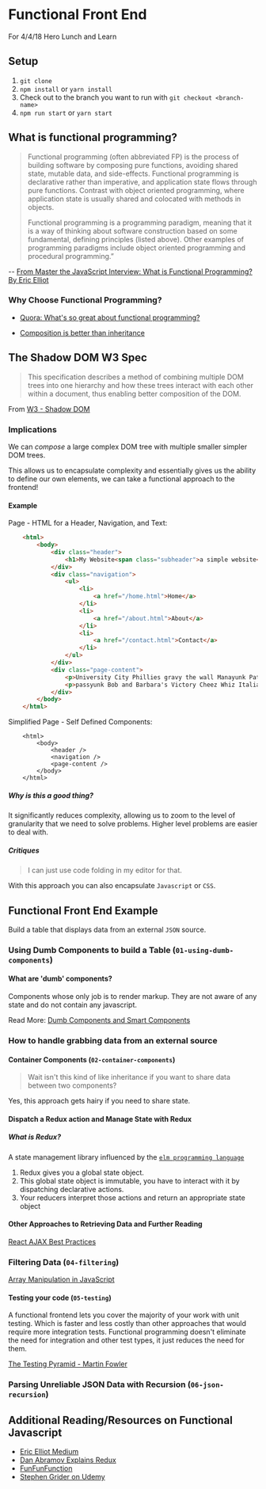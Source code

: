 # Functional Front End
For 4/4/18 Hero Lunch and Learn

## Setup

1. `git clone `
2. `npm install` or `yarn install`
3. Check out to the branch you want to run with `git checkout <branch-name>`
4. `npm run start` or `yarn start`

## What is functional programming?
>Functional programming (often abbreviated FP) is the process of building software by composing pure functions, avoiding shared state, mutable data, and side-effects. Functional programming is declarative rather than imperative, and application state flows through pure functions. Contrast with object oriented programming, where application state is usually shared and colocated with methods in objects.
>
> Functional programming is a programming paradigm, meaning that it is a way of thinking about software construction based on some fundamental, defining principles (listed above). Other examples of programming paradigms include object oriented programming and procedural programming.”

-- [From Master the JavaScript Interview: What is Functional Programming? By Eric Elliot](https://medium.com/javascript-scene/master-the-javascript-interview-what-is-functional-programming-7f218c68b3a0)

### Why Choose Functional Programming?

- [Quora: What's so great about functional programming?](https://www.quora.com/What-is-so-great-about-functional-programming-What-are-the-main-points-of-it-and-why-are-they-useful)

- [Composition is better than inheritance](https://www.youtube.com/watch?v=wfMtDGfHWpA)

## The Shadow DOM W3 Spec

> This specification describes a method of combining multiple DOM trees into one hierarchy and how these trees interact with each other within a document, thus enabling better composition of the DOM.

From [W3 - Shadow DOM](https://www.w3.org/TR/shadow-dom/)


### Implications

We can *compose* a large complex DOM tree with multiple smaller simpler DOM trees.

This allows us to encapsulate complexity and essentially gives us the ability to define our own elements, we can take a functional approach to the frontend!

#### Example

Page - HTML for a Header, Navigation, and Text:
```html
	<html>
        <body>
        	<div class="header">
            	<h1>My Website<span class="subheader">a simple website</span></h1>
            </div>
            <div class="navigation">
            	<ul>
                	<li>
                    	<a href="/home.html">Home</a>
                    </li>
                    <li>
                      	<a href="/about.html">About</a>
                    </li>
                    <li>
                    	<a href="/contact.html">Contact</a>
                    </li>
                </ul>
            </div>
            <div class="page-content">
            	<p>University City Phillies gravy the wall Manayunk Pat's Jersey Shore Rita's Eagles Victory McNabb Orange Line Citizen's Bank Park Fishtown hoagie Italian Market Flyers Geno's Rocky FDR practice stromboli Vet Independence Hall Comcast roll Love Park cheeseteak South Street youse.</p>
                <p>passyunk Bob and Barbara's Victory Cheez Whiz Italian Market Pat's the wall Love Park phantic Temple Flyers Bob Brady Mummers whiz Fishtown Tastykake jawn Point Breeze 95 Action News Liberty Bell gravy FDR Jersey Shore state store sixers Roots pretzel youse Frank Rizzo.</p>
            </div>
        </body>
    </html>
```

Simplified Page - Self Defined Components:
```
	<html>
    	<body>
        	<header />
            <navigation />
            <page-content />
        </body>
    </html>
```
##### Why is this a good thing?
It significantly reduces complexity, allowing us to zoom to the level of granularity that we need to solve problems. Higher level problems are easier to deal with.

##### Critiques

> I can just use code folding in my editor for that.

With this approach you can also encapsulate `Javascript` or `CSS`.

## Functional Front End Example

Build a table that displays data from an external `JSON` source.

### Using Dumb Components to build a Table (`01-using-dumb-components`)

#### What are 'dumb' components?

Components whose only job is to render markup. They are not aware of any state and do not contain any javascript.

Read More: [Dumb Components and Smart Components](https://medium.com/@thejasonfile/dumb-components-and-smart-components-e7b33a698d43)

### How to handle grabbing data from an external source

#### Container Components (`02-container-components`)

> Wait isn't this kind of like inheritance if you want to share data between two components?

Yes, this approach gets hairy if you need to share state.

#### Dispatch a Redux action and Manage State with Redux

##### What is Redux?

A state management library influenced by the [`elm programming language`](http://elm-lang.org/)

1. Redux gives you a global state object.
2. This global state object is immutable, you have to interact with it by dispatching  declarative actions.
3. Your reducers interpret those actions and return an appropriate state object

#### Other Approaches to Retrieving Data and Further Reading

[React AJAX Best Practices](https://www.javascriptstuff.com/react-ajax-best-practices/)

### Filtering Data (`04-filtering`)

[Array Manipulation in JavaScript](https://medium.com/@JeffLombardJr/understanding-foreach-map-filter-and-find-in-javascript-f91da93b9f2c)

#### Testing your code (`05-testing`)

A functional frontend lets you cover the majority of your work with unit testing. Which is faster and less costly than other approaches that would require more integration tests. Functional programming doesn't eliminate the need for integration and other test types, it just reduces the need for them.

[The Testing Pyramid - Martin Fowler](https://martinfowler.com/bliki/TestPyramid.html)

### Parsing Unreliable JSON Data with Recursion (`06-json-recursion`)

## Additional Reading/Resources on Functional Javascript

- [Eric Elliot Medium](https://medium.com/@_ericelliott)
- [Dan Abramov Explains Redux](https://egghead.io/courses/getting-started-with-redux)
- [FunFunFunction](https://www.youtube.com/channel/UCO1cgjhGzsSYb1rsB4bFe4Q)
- [Stephen Grider on Udemy](https://www.udemy.com/user/sgslo/)
